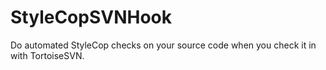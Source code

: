 StyleCopSVNHook
===============

Do automated StyleCop checks on your source code when you check it in with TortoiseSVN. 
